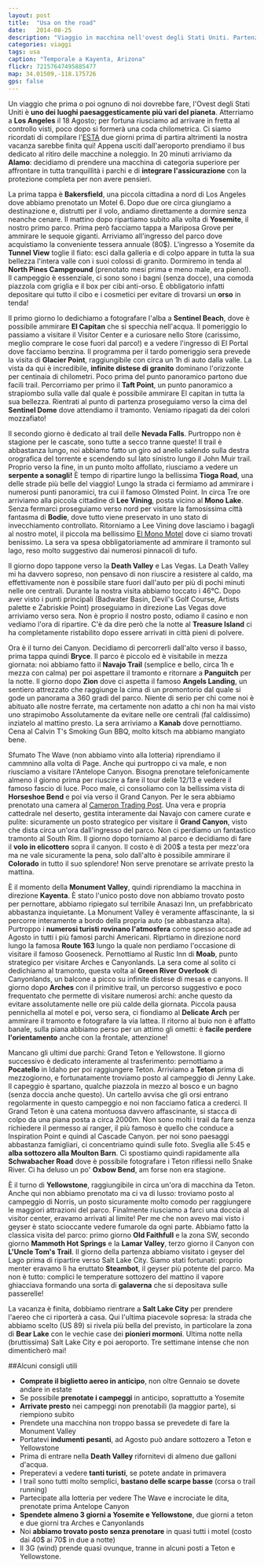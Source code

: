```yaml
---
layout: post
title:  "Usa on the road"
date:   2014-08-25
description: "Viaggio in macchina nell'ovest degli Stati Uniti. Partenza da Los Angeles, e visita dei maggiori parchi nazionali dell'area: Yosemite, Death Valley, Grand Canyon, Bryce Canyon, Zion, Arches, Canyonlands, Grand Teton e Yellowstone"
categories: viaggi
tags: usa
caption: "Temporale a Kayenta, Arizona"
flickr: 72157647495885477
map: 34.01509,-118.175726
gps: false
---
```


Un viaggio che prima o poi ognuno di noi dovrebbe fare, l'Ovest degli Stati Uniti è **uno dei luoghi paesaggesticamente più vari del pianeta**. Atterriamo a **Los Angeles** il 18 Agosto; per fortuna riusciamo ad arrivare in fretta al controllo visti, poco dopo si formerà una coda chilometrica. Ci siamo ricordati di compilare l'[ESTA](https://esta.cbp.dhs.gov/esta/ "Sito esta") due giorni prima di partira altrimenti la nostra vacanza sarebbe finita qui! Appena usciti dall'aeroporto prendiamo il bus dedicato al ritiro delle macchine a noleggio. In 20 minuti arriviamo da **Alamo**: decidiamo di prendere una macchina di categoria superiore per affrontare in tutta tranquillità i parchi e di **integrare l'assicurazione** con la protezione completa per non avere pensieri.

La prima tappa è **Bakersfield**, una piccola cittadina a nord di Los Angeles dove abbiamo prenotato un Motel 6. Dopo due ore circa giungiamo a destinazione e, distrutti per il volo, andiamo direttamente a dormire senza neanche cenare. Il mattino dopo ripartiamo subito alla volta di **Yosemite**, il nostro primo parco. Prima però facciamo tappa a Mariposa Grove per ammirare le sequoie giganti. Arriviamo all'ingresso del parco dove acquistiamo la conveniente tessera annuale (80$). L'ingresso a Yosemite da **Tunnel View** toglie il fiato: esci dalla galleria e di colpo appare in tutta la sua bellezza l'intera valle con i suoi colossi di granito. Dormiremo in tenda al **North Pines Campground** (prenotato mesi prima e meno male, era pieno!). Il campeggio è essenziale, ci sono sono i bagni (senza docce), una comoda piazzola com griglia e il box per cibi anti-orso. È obbligatorio infatti depositare qui tutto il cibo e i cosmetici per evitare di trovarsi un **orso** in tenda!

Il primo giorno lo dedichiamo a fotografare l'alba a **Sentinel Beach**, dove è possibile ammirare **El Capitan** che si specchia nell'acqua. Il pomeriggio lo passiamo a visitare il Visitor Center e a curiosare nello Store (carissimo, meglio comprare le cose fuori dal parco!) e a vedere l'ingresso di El Portal dove facciamo benzina. Il programma per il tardo pomeriggio sera prevede la visita di **Glacier Point**, raggiungibile con circa un 1h di auto dalla valle. La vista da qui è incredibile, **infinite distese di granito** dominano l'orizzonte per centinaia di chilometri. Poco prima del punto panoramico partono due facili trail. Percorriamo per primo il **Taft Point**, un punto panoramico a strapiombo sulla valle dal quale è possibile ammirare El capitan in tutta la sua bellezza. Rientrati al punto di partenza proseguiamo verso la cima del **Sentinel Dome** dove attendiamo il tramonto. Veniamo ripagati da dei colori mozzafiato! 

Il secondo giorno è dedicato al trail delle **Nevada Falls**. Purtroppo non è stagione per le cascate, sono tutte a secco tranne queste! Il trail è abbastanza lungo, noi abbiamo fatto un giro ad anello salendo sulla destra orografica del torrente e scendendo sul lato sinistro lungo il John Muir trail. Proprio verso la fine, in un punto molto affollato, riusciamo a vedere un **serpente a sonagli!** È tempo di ripartire lungo la bellissima **Tioga Road**, una delle strade più belle del viaggio! Lungo la strada ci fermiamo ad ammirare i numerosi punti panoramici, tra cui il famoso Olmsted Point. In circa Tre ore arriviamo alla piccola cittadine di **Lee Vining**, posta vicino al **Mono Lake**. Senza fermarci proseguiamo verso nord per visitare la famosissima città fantasma di **Bodie**, dove tutto viene preservato in uno stato di invecchiamento controllato. Ritorniamo a Lee Vining dove lasciamo i bagagli al nostro motel, il piccola ma bellissimo [El Mono Motel](http://www.elmonomotel.com/ "Sito del motel") dove ci siamo trovati benissimo. La sera va spesa obbligatoriamente ad ammirare il tramonto sul lago, reso molto suggestivo dai numerosi pinnacoli di tufo.

Il giorno dopo tappone verso la **Death Valley** e Las Vegas. La Death Valley mi ha davvero sopreso, non pensavo di non riuscire a resistere al caldo, ma effettivamente non è possibile stare fuori dall'auto per più di pochi minuti nelle ore centrali. Durante la nostra visita abbiamo toccato i 46°C. Dopo aver visto i punti principali (Badwater Basin, Devil's Golf Course, Artists palette e Zabriskie Point) proseguiamo in direzione Las Vegas dove arriviamo verso sera. Non è proprio il nostro posto, odiamo il casino e non vediamo l'ora di ripartire. C'è da dire però che la notte al **Treasure Island** ci ha completamente ristabilito dopo essere arrivati in città pieni di polvere.

Ora è il turno dei Canyon. Decidiamo di percorrerli dall'alto verso il basso, prima tappa quindi **Bryce**. Il parco è piccolo ed è visitabile in mezza giornata: noi abbiamo fatto il **Navajo Trail** (semplice e bello, circa 1h e mezza con calma) per poi aspettare il tramonto e ritornare a **Panguitch** per la notte. Il giorno dopo **Zion** dove ci aspetta il famoso **Angels Landing**, un sentiero attrezzato che raggiunge la cima di un promontorio dal quale si gode un panorama a 360 gradi del parco. Niente di serio per chi come noi è abituato alle nostre ferrate, ma certamente non adatto a chi non ha mai visto uno strapimobo Assolutamente da evitare nelle ore centrali (fal caldissimo) inziatelo al mattino presto. La sera arriviamo a **Kanab** dove pernottiamo. Cena al Calvin T's Smoking Gun BBQ, molto kitsch ma abbiamo mangiato bene.

Sfumato The Wave (non abbiamo vinto alla lotteria) riprendiamo il cammnino alla volta di Page. Anche qui purtroppo ci va male, e non riusciamo a visitare l'Antelope Canyon. Bisogna prenotare telefonicamente almeno il giorno prima per riuscire a fare il tour delle 12/13 e vedere il famoso fascio di luce. Poco male, ci consoliamo con la bellissima vista di **Horseshoe Bend** e poi via verso il Grand Canyon. Per le sera abbiamo prenotato una camera al [Cameron Trading Post](http://www.camerontradingpost.com "Sito del motel"). Una vera e propria cattedrale nel deserto, gestita interamente dai Navajo con camere curate e pulite: sicuramente un posto strategico per visitare il **Grand Canyon**, visto che dista circa un'ora dall'ingresso del parco. Non ci perdiamo un fantastico tramonto al South Rim. Il giorno dopo torniamo al parco e decidiamo di fare il **volo in elicottero** sopra il canyon. Il costo è di 200$ a testa per mezz'ora ma ne vale sicuramente la pena, solo dall'alto è possibile ammirare il **Colorado** in tutto il suo splendore! Non serve prenotare se arrivate presto la mattina.

È il momento della **Monument Valley**, quindi riprendiamo la macchina in direzione **Kayenta**. È stato l'unico posto dove non abbiamo trovato posto per pernottare, abbiamo ripiegato sul terribile Anasazi Inn, un prefabbricato abbastanza inquietante. La Monument Valley è veramente affascinante, la si percorre interamente a bordo della propria auto (se abbastanza alta). Purtroppo i **numerosi turisti rovinano l'atmosfera** come spesso accade ad Agosto in tutti i più famosi parchi Americani. Riprtiamo in direzione nord lungo la famosa **Route 163** lungo la quale non perdiamo l'occasione di visitare il famoso Gooseneck. Pernottiamo al Rustic Inn di **Moab**, punto strategico per visitare Arches e Canyonlands. La sera come al solito ci dedichiamo al tramonto, questa volta al **Green River Overlook** di Canyonlands, un balcone a picco su infinite distese di mesas e canyons. Il giorno dopo **Arches** con il primitive trail, un percorso suggestivo e poco frequentato che permette di visitare numerosi archi: anche questo da evitare assolutamente nelle ore più calde della giornata. Piccola pausa pennichella al motel e poi, verso sera, ci fiondiamo al **Delicate Arch** per ammirare il tramonto e fotografare la via lattea. Il ritorno al buio non è affatto banale, sulla piana abbiamo perso per un attimo gli ometti: è **facile perdere l'orientamento** anche con la frontale, attenzione!

Mancano gli ultimi due parchi: Grand Teton e Yellowstone. Il giorno successivo è dedicato interamente al trasferimento: pernottiamo a **Pocatello** in Idaho per poi raggiungere Teton. Arriviamo a **Teton** prima di mezzogiorno, e fortunatamente troviamo posto al campeggio di Jenny Lake. Il capeggio è spartano, qualche piazzola in mezzo al bosco e un bagno (senza doccia anche questo). Un cartello avvisa che gli orsi entrano regolarmente in questo campeggio e noi non facciamo fatica a crederci. Il Grand Teton è una catena montuosa davvero affascinante, si stacca di colpo da una piana posta a circa 2000m. Non sono molti i trail da fare senza richiedere il permesso ai ranger, il più famoso è quello che conduce a Inspiration Point e quindi al Cascade Canyon. per noi sono paesaggi abbastanza famigliari, ci concentriamo quindi sulle foto. Sveglia alle 5:45 e **alba sottozero alla Moulton Barn**. Ci spostiamo quindi rapidamente alla **Schwabacher Road** dove è possibile fotografare i Teton riflessi nello Snake River. Ci ha deluso un po' **Oxbow Bend**, am forse non era stagione.

È il turno di **Yellowstone**, raggiungibile in circa un'ora di macchina da Teton. Anche qui non abbiamo prenotato ma ci va di lusso: troviamo posto al campeggio di Norris, un posto sicuramente molto comodo per raggiungere le maggiori attrazioni del parco. Finalmente riusciamo a farci una doccia al visitor center, eravamo arrivati al limite! Per me che non avevo mai visto i geyser è stato scioccante vedere fumarole da ogni parte. Abbiamo fatto la classica visita del parco: primo giorno **Old Faithfull** e la zona SW, secondo giorno **Mammoth Hot Springs** e la **Lamar Valley**, terzo giorno il Canyon con **L'Uncle Tom's Trail**. Il giorno della partenza abbiamo visitato i geyser del Lago prima di ripartire verso Salt Lake City. Siamo stati fortunati: proprio menter eravamo lì ha eruttato **Steambot**, il geyser più potente del parco. Ma non è tutto: complici le temperature sottozero del mattino il vapore ghiacciava formando una sorta di **galaverna** che si depositava sulle passerelle! 

La vacanza è finita, dobbiamo rientrare a **Salt Lake City** per prendere l'aereo che ci riporterà a casa. Qui l'ultima piacevole sopresa: la strada che abbiamo scelto (US 89) si rivela più bella del previsto, in particolare la zona di **Bear Lake** con le vechie case dei **pionieri mormoni**. Ultima notte nella (bruttissima) Salt Lake City e poi aeroporto. Tre settimane intense che non dimenticherò mai!

##Alcuni consigli utili

- **Comprate il biglietto aereo in anticipo**, non oltre Gennaio se dovete andare in estate
- Se possibile **prenotate i campeggi** in anticipo, soprattutto a Yosemite
- **Arrivate presto** nei campeggi non prenotabili (la maggior parte), si riempiono subito
- Prendete una macchina non troppo bassa se prevedete di fare la Monument Valley
- Portatevi **indumenti pesanti**, ad Agosto può andare sottozero a Teton e Yellowstone
- Prima di entrare nella **Death Valley** rifornitevi di almeno due galloni d'acqua.
- Preperatevi a vedere **tanti turisti**, se potete andate in primavera
- I trail sono tutti molto semplici, **bastano delle scarpe basse** (corsa o trail running)
- Partecipate alla lotteria per vedere The Wave e incrociate le dita, prenotate prima Antelope Canyon
- **Spendete almeno 3 giorni a Yosemite e Yellowstone**, due giorni a teton e due giorni tra Arches e Canyonlands
- Noi **abbiamo trovato posto senza prenotare** in quasi tutti i motel (costo dai 40$ ai 70$ in due a notte)
- Il 3G (wind) prende quasi ovunque, tranne in alcuni posti a Teton e Yellowstone.




  


  


  